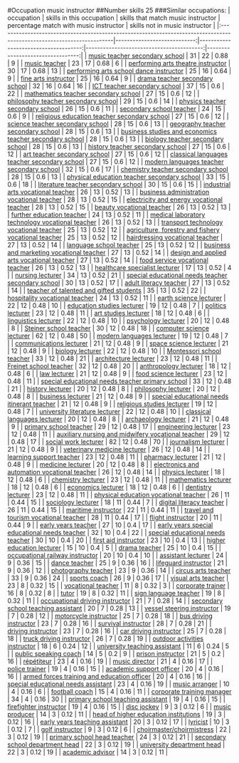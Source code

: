 #Occupation music instructor
##Number skills 25
###Similar occupations:
| occupation                                                                                                            |   skills in this occupation |   skills that match music instructor |   percentage match with music instructor |   skills not in music instructor |
|:----------------------------------------------------------------------------------------------------------------------|----------------------------:|-------------------------------------:|-----------------------------------------:|---------------------------------:|
| [music teacher secondary school](music_teacher_secondary_school.md)                                                   |                          31 |                                   22 |                                     0.88 |                                9 |
| [music teacher](music_teacher.md)                                                                                     |                          23 |                                   17 |                                     0.68 |                                6 |
| [performing arts theatre instructor](performing_arts_theatre_instructor.md)                                           |                          30 |                                   17 |                                     0.68 |                               13 |
| [performing arts school dance instructor](performing_arts_school_dance_instructor.md)                                 |                          25 |                                   16 |                                     0.64 |                                9 |
| [fine arts instructor](fine_arts_instructor.md)                                                                       |                          25 |                                   16 |                                     0.64 |                                9 |
| [drama teacher secondary school](drama_teacher_secondary_school.md)                                                   |                          32 |                                   16 |                                     0.64 |                               16 |
| [ICT teacher secondary school](ICT_teacher_secondary_school.md)                                                       |                          37 |                                   15 |                                     0.6  |                               22 |
| [mathematics teacher secondary school](mathematics_teacher_secondary_school.md)                                       |                          27 |                                   15 |                                     0.6  |                               12 |
| [philosophy teacher secondary school](philosophy_teacher_secondary_school.md)                                         |                          29 |                                   15 |                                     0.6  |                               14 |
| [physics teacher secondary school](physics_teacher_secondary_school.md)                                               |                          26 |                                   15 |                                     0.6  |                               11 |
| [secondary school teacher](secondary_school_teacher.md)                                                               |                          24 |                                   15 |                                     0.6  |                                9 |
| [religious education teacher secondary school](religious_education_teacher_secondary_school.md)                       |                          27 |                                   15 |                                     0.6  |                               12 |
| [science teacher secondary school](science_teacher_secondary_school.md)                                               |                          28 |                                   15 |                                     0.6  |                               13 |
| [geography teacher secondary school](geography_teacher_secondary_school.md)                                           |                          28 |                                   15 |                                     0.6  |                               13 |
| [business studies and economics teacher secondary school](business_studies_and_economics_teacher_secondary_school.md) |                          28 |                                   15 |                                     0.6  |                               13 |
| [biology teacher secondary school](biology_teacher_secondary_school.md)                                               |                          28 |                                   15 |                                     0.6  |                               13 |
| [history teacher secondary school](history_teacher_secondary_school.md)                                               |                          27 |                                   15 |                                     0.6  |                               12 |
| [art teacher secondary school](art_teacher_secondary_school.md)                                                       |                          27 |                                   15 |                                     0.6  |                               12 |
| [classical languages teacher secondary school](classical_languages_teacher_secondary_school.md)                       |                          27 |                                   15 |                                     0.6  |                               12 |
| [modern languages teacher secondary school](modern_languages_teacher_secondary_school.md)                             |                          32 |                                   15 |                                     0.6  |                               17 |
| [chemistry teacher secondary school](chemistry_teacher_secondary_school.md)                                           |                          28 |                                   15 |                                     0.6  |                               13 |
| [physical education teacher secondary school](physical_education_teacher_secondary_school.md)                         |                          33 |                                   15 |                                     0.6  |                               18 |
| [literature teacher secondary school](literature_teacher_secondary_school.md)                                         |                          30 |                                   15 |                                     0.6  |                               15 |
| [industrial arts vocational teacher](industrial_arts_vocational_teacher.md)                                           |                          26 |                                   13 |                                     0.52 |                               13 |
| [business administration vocational teacher](business_administration_vocational_teacher.md)                           |                          28 |                                   13 |                                     0.52 |                               15 |
| [electricity and energy vocational teacher](electricity_and_energy_vocational_teacher.md)                             |                          28 |                                   13 |                                     0.52 |                               15 |
| [beauty vocational teacher](beauty_vocational_teacher.md)                                                             |                          26 |                                   13 |                                     0.52 |                               13 |
| [further education teacher](further_education_teacher.md)                                                             |                          24 |                                   13 |                                     0.52 |                               11 |
| [medical laboratory technology vocational teacher](medical_laboratory_technology_vocational_teacher.md)               |                          26 |                                   13 |                                     0.52 |                               13 |
| [transport technology vocational teacher](transport_technology_vocational_teacher.md)                                 |                          25 |                                   13 |                                     0.52 |                               12 |
| [agriculture, forestry and fishery vocational teacher](agriculture,_forestry_and_fishery_vocational_teacher.md)       |                          25 |                                   13 |                                     0.52 |                               12 |
| [hairdressing vocational teacher](hairdressing_vocational_teacher.md)                                                 |                          27 |                                   13 |                                     0.52 |                               14 |
| [language school teacher](language_school_teacher.md)                                                                 |                          25 |                                   13 |                                     0.52 |                               12 |
| [business and marketing vocational teacher](business_and_marketing_vocational_teacher.md)                             |                          27 |                                   13 |                                     0.52 |                               14 |
| [design and applied arts vocational teacher](design_and_applied_arts_vocational_teacher.md)                           |                          27 |                                   13 |                                     0.52 |                               14 |
| [food service vocational teacher](food_service_vocational_teacher.md)                                                 |                          26 |                                   13 |                                     0.52 |                               13 |
| [healthcare specialist lecturer](healthcare_specialist_lecturer.md)                                                   |                          17 |                                   13 |                                     0.52 |                                4 |
| [nursing lecturer](nursing_lecturer.md)                                                                               |                          34 |                                   13 |                                     0.52 |                               21 |
| [special educational needs teacher secondary school](special_educational_needs_teacher_secondary_school.md)           |                          30 |                                   13 |                                     0.52 |                               17 |
| [adult literacy teacher](adult_literacy_teacher.md)                                                                   |                          27 |                                   13 |                                     0.52 |                               14 |
| [teacher of talented and gifted students](teacher_of_talented_and_gifted_students.md)                                 |                          35 |                                   13 |                                     0.52 |                               22 |
| [hospitality vocational teacher](hospitality_vocational_teacher.md)                                                   |                          24 |                                   13 |                                     0.52 |                               11 |
| [earth science lecturer](earth_science_lecturer.md)                                                                   |                          22 |                                   12 |                                     0.48 |                               10 |
| [education studies lecturer](education_studies_lecturer.md)                                                           |                          19 |                                   12 |                                     0.48 |                                7 |
| [politics lecturer](politics_lecturer.md)                                                                             |                          23 |                                   12 |                                     0.48 |                               11 |
| [art studies lecturer](art_studies_lecturer.md)                                                                       |                          18 |                                   12 |                                     0.48 |                                6 |
| [linguistics lecturer](linguistics_lecturer.md)                                                                       |                          22 |                                   12 |                                     0.48 |                               10 |
| [psychology lecturer](psychology_lecturer.md)                                                                         |                          20 |                                   12 |                                     0.48 |                                8 |
| [Steiner school teacher](Steiner_school_teacher.md)                                                                   |                          30 |                                   12 |                                     0.48 |                               18 |
| [computer science lecturer](computer_science_lecturer.md)                                                             |                          62 |                                   12 |                                     0.48 |                               50 |
| [modern languages lecturer](modern_languages_lecturer.md)                                                             |                          19 |                                   12 |                                     0.48 |                                7 |
| [communications lecturer](communications_lecturer.md)                                                                 |                          21 |                                   12 |                                     0.48 |                                9 |
| [space science lecturer](space_science_lecturer.md)                                                                   |                          21 |                                   12 |                                     0.48 |                                9 |
| [biology lecturer](biology_lecturer.md)                                                                               |                          22 |                                   12 |                                     0.48 |                               10 |
| [Montessori school teacher](Montessori_school_teacher.md)                                                             |                          33 |                                   12 |                                     0.48 |                               21 |
| [architecture lecturer](architecture_lecturer.md)                                                                     |                          23 |                                   12 |                                     0.48 |                               11 |
| [Freinet school teacher](Freinet_school_teacher.md)                                                                   |                          32 |                                   12 |                                     0.48 |                               20 |
| [anthropology lecturer](anthropology_lecturer.md)                                                                     |                          18 |                                   12 |                                     0.48 |                                6 |
| [law lecturer](law_lecturer.md)                                                                                       |                          21 |                                   12 |                                     0.48 |                                9 |
| [food science lecturer](food_science_lecturer.md)                                                                     |                          23 |                                   12 |                                     0.48 |                               11 |
| [special educational needs teacher primary school](special_educational_needs_teacher_primary_school.md)               |                          33 |                                   12 |                                     0.48 |                               21 |
| [history lecturer](history_lecturer.md)                                                                               |                          20 |                                   12 |                                     0.48 |                                8 |
| [philosophy lecturer](philosophy_lecturer.md)                                                                         |                          20 |                                   12 |                                     0.48 |                                8 |
| [business lecturer](business_lecturer.md)                                                                             |                          21 |                                   12 |                                     0.48 |                                9 |
| [special educational needs itinerant teacher](special_educational_needs_itinerant_teacher.md)                         |                          21 |                                   12 |                                     0.48 |                                9 |
| [religious studies lecturer](religious_studies_lecturer.md)                                                           |                          19 |                                   12 |                                     0.48 |                                7 |
| [university literature lecturer](university_literature_lecturer.md)                                                   |                          22 |                                   12 |                                     0.48 |                               10 |
| [classical languages lecturer](classical_languages_lecturer.md)                                                       |                          20 |                                   12 |                                     0.48 |                                8 |
| [archaeology lecturer](archaeology_lecturer.md)                                                                       |                          21 |                                   12 |                                     0.48 |                                9 |
| [primary school teacher](primary_school_teacher.md)                                                                   |                          29 |                                   12 |                                     0.48 |                               17 |
| [engineering lecturer](engineering_lecturer.md)                                                                       |                          23 |                                   12 |                                     0.48 |                               11 |
| [auxiliary nursing and midwifery vocational teacher](auxiliary_nursing_and_midwifery_vocational_teacher.md)           |                          29 |                                   12 |                                     0.48 |                               17 |
| [social work lecturer](social_work_lecturer.md)                                                                       |                          82 |                                   12 |                                     0.48 |                               70 |
| [journalism lecturer](journalism_lecturer.md)                                                                         |                          21 |                                   12 |                                     0.48 |                                9 |
| [veterinary medicine lecturer](veterinary_medicine_lecturer.md)                                                       |                          26 |                                   12 |                                     0.48 |                               14 |
| [learning support teacher](learning_support_teacher.md)                                                               |                          23 |                                   12 |                                     0.48 |                               11 |
| [pharmacy lecturer](pharmacy_lecturer.md)                                                                             |                          21 |                                   12 |                                     0.48 |                                9 |
| [medicine lecturer](medicine_lecturer.md)                                                                             |                          20 |                                   12 |                                     0.48 |                                8 |
| [electronics and automation vocational teacher](electronics_and_automation_vocational_teacher.md)                     |                          26 |                                   12 |                                     0.48 |                               14 |
| [physics lecturer](physics_lecturer.md)                                                                               |                          18 |                                   12 |                                     0.48 |                                6 |
| [chemistry lecturer](chemistry_lecturer.md)                                                                           |                          23 |                                   12 |                                     0.48 |                               11 |
| [mathematics lecturer](mathematics_lecturer.md)                                                                       |                          18 |                                   12 |                                     0.48 |                                6 |
| [economics lecturer](economics_lecturer.md)                                                                           |                          18 |                                   12 |                                     0.48 |                                6 |
| [dentistry lecturer](dentistry_lecturer.md)                                                                           |                          23 |                                   12 |                                     0.48 |                               11 |
| [physical education vocational teacher](physical_education_vocational_teacher.md)                                     |                          26 |                                   11 |                                     0.44 |                               15 |
| [sociology lecturer](sociology_lecturer.md)                                                                           |                          18 |                                   11 |                                     0.44 |                                7 |
| [digital literacy teacher](digital_literacy_teacher.md)                                                               |                          26 |                                   11 |                                     0.44 |                               15 |
| [maritime instructor](maritime_instructor.md)                                                                         |                          22 |                                   11 |                                     0.44 |                               11 |
| [travel and tourism vocational teacher](travel_and_tourism_vocational_teacher.md)                                     |                          28 |                                   11 |                                     0.44 |                               17 |
| [flight instructor](flight_instructor.md)                                                                             |                          20 |                                   11 |                                     0.44 |                                9 |
| [early years teacher](early_years_teacher.md)                                                                         |                          27 |                                   10 |                                     0.4  |                               17 |
| [early years special educational needs teacher](early_years_special_educational_needs_teacher.md)                     |                          32 |                                   10 |                                     0.4  |                               22 |
| [special educational needs teacher](special_educational_needs_teacher.md)                                             |                          30 |                                   10 |                                     0.4  |                               20 |
| [first aid instructor](first_aid_instructor.md)                                                                       |                          23 |                                   10 |                                     0.4  |                               13 |
| [higher education lecturer](higher_education_lecturer.md)                                                             |                          15 |                                   10 |                                     0.4  |                                5 |
| [drama teacher](drama_teacher.md)                                                                                     |                          25 |                                   10 |                                     0.4  |                               15 |
| [occupational railway instructor](occupational_railway_instructor.md)                                                 |                          20 |                                   10 |                                     0.4  |                               10 |
| [assistant lecturer](assistant_lecturer.md)                                                                           |                          24 |                                    9 |                                     0.36 |                               15 |
| [dance teacher](dance_teacher.md)                                                                                     |                          25 |                                    9 |                                     0.36 |                               16 |
| [lifeguard instructor](lifeguard_instructor.md)                                                                       |                          21 |                                    9 |                                     0.36 |                               12 |
| [photography teacher](photography_teacher.md)                                                                         |                          23 |                                    9 |                                     0.36 |                               14 |
| [circus arts teacher](circus_arts_teacher.md)                                                                         |                          33 |                                    9 |                                     0.36 |                               24 |
| [sports coach](sports_coach.md)                                                                                       |                          26 |                                    9 |                                     0.36 |                               17 |
| [visual arts teacher](visual_arts_teacher.md)                                                                         |                          23 |                                    8 |                                     0.32 |                               15 |
| [vocational teacher](vocational_teacher.md)                                                                           |                          11 |                                    8 |                                     0.32 |                                3 |
| [corporate trainer](corporate_trainer.md)                                                                             |                          16 |                                    8 |                                     0.32 |                                8 |
| [tutor](tutor.md)                                                                                                     |                          19 |                                    8 |                                     0.32 |                               11 |
| [sign language teacher](sign_language_teacher.md)                                                                     |                          19 |                                    8 |                                     0.32 |                               11 |
| [occupational driving instructor](occupational_driving_instructor.md)                                                 |                          21 |                                    7 |                                     0.28 |                               14 |
| [secondary school teaching assistant](secondary_school_teaching_assistant.md)                                         |                          20 |                                    7 |                                     0.28 |                               13 |
| [vessel steering instructor](vessel_steering_instructor.md)                                                           |                          19 |                                    7 |                                     0.28 |                               12 |
| [motorcycle instructor](motorcycle_instructor.md)                                                                     |                          25 |                                    7 |                                     0.28 |                               18 |
| [bus driving instructor](bus_driving_instructor.md)                                                                   |                          23 |                                    7 |                                     0.28 |                               16 |
| [survival instructor](survival_instructor.md)                                                                         |                          28 |                                    7 |                                     0.28 |                               21 |
| [driving instructor](driving_instructor.md)                                                                           |                          23 |                                    7 |                                     0.28 |                               16 |
| [car driving instructor](car_driving_instructor.md)                                                                   |                          25 |                                    7 |                                     0.28 |                               18 |
| [truck driving instructor](truck_driving_instructor.md)                                                               |                          26 |                                    7 |                                     0.28 |                               19 |
| [outdoor activities instructor](outdoor_activities_instructor.md)                                                     |                          18 |                                    6 |                                     0.24 |                               12 |
| [university teaching assistant](university_teaching_assistant.md)                                                     |                          11 |                                    6 |                                     0.24 |                                5 |
| [public speaking coach](public_speaking_coach.md)                                                                     |                          14 |                                    5 |                                     0.2  |                                9 |
| [prison instructor](prison_instructor.md)                                                                             |                          21 |                                    5 |                                     0.2  |                               16 |
| [répétiteur](répétiteur.md)                                                                                           |                          23 |                                    4 |                                     0.16 |                               19 |
| [music director](music_director.md)                                                                                   |                          21 |                                    4 |                                     0.16 |                               17 |
| [police trainer](police_trainer.md)                                                                                   |                          19 |                                    4 |                                     0.16 |                               15 |
| [academic support officer](academic_support_officer.md)                                                               |                          20 |                                    4 |                                     0.16 |                               16 |
| [armed forces training and education officer](armed_forces_training_and_education_officer.md)                         |                          20 |                                    4 |                                     0.16 |                               16 |
| [special educational needs assistant](special_educational_needs_assistant.md)                                         |                          23 |                                    4 |                                     0.16 |                               19 |
| [music arranger](music_arranger.md)                                                                                   |                          10 |                                    4 |                                     0.16 |                                6 |
| [football coach](football_coach.md)                                                                                   |                          15 |                                    4 |                                     0.16 |                               11 |
| [corporate training manager](corporate_training_manager.md)                                                           |                          34 |                                    4 |                                     0.16 |                               30 |
| [primary school teaching assistant](primary_school_teaching_assistant.md)                                             |                          19 |                                    4 |                                     0.16 |                               15 |
| [firefighter instructor](firefighter_instructor.md)                                                                   |                          19 |                                    4 |                                     0.16 |                               15 |
| [disc jockey](disc_jockey.md)                                                                                         |                           9 |                                    3 |                                     0.12 |                                6 |
| [music producer](music_producer.md)                                                                                   |                          14 |                                    3 |                                     0.12 |                               11 |
| [head of higher education institutions](head_of_higher_education_institutions.md)                                     |                          19 |                                    3 |                                     0.12 |                               16 |
| [early years teaching assistant](early_years_teaching_assistant.md)                                                   |                          20 |                                    3 |                                     0.12 |                               17 |
| [lyricist](lyricist.md)                                                                                               |                          10 |                                    3 |                                     0.12 |                                7 |
| [golf instructor](golf_instructor.md)                                                                                 |                           9 |                                    3 |                                     0.12 |                                6 |
| [choirmaster/choirmistress](choirmaster-choirmistress.md)                                                             |                          22 |                                    3 |                                     0.12 |                               19 |
| [primary school head teacher](primary_school_head_teacher.md)                                                         |                          24 |                                    3 |                                     0.12 |                               21 |
| [secondary school department head](secondary_school_department_head.md)                                               |                          22 |                                    3 |                                     0.12 |                               19 |
| [university department head](university_department_head.md)                                                           |                          22 |                                    3 |                                     0.12 |                               19 |
| [academic advisor](academic_advisor.md)                                                                               |                          14 |                                    3 |                                     0.12 |                               11 |
